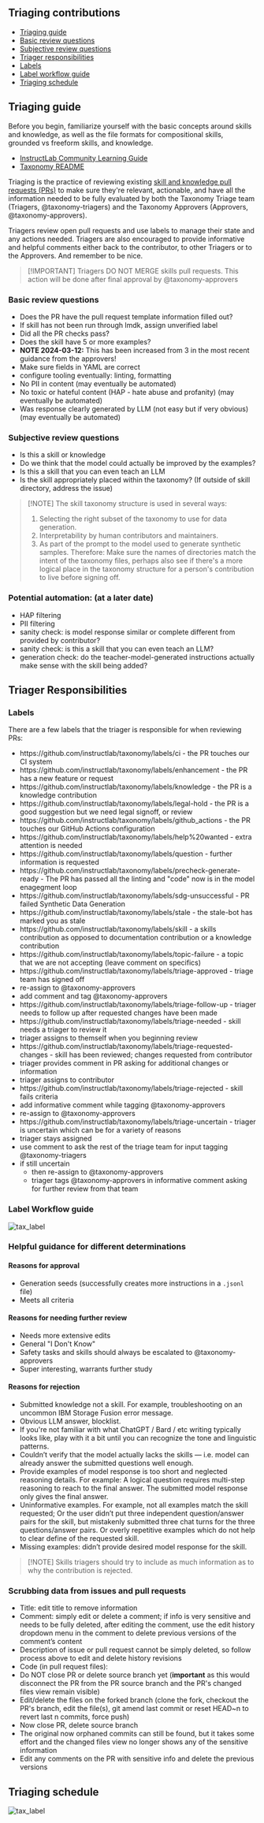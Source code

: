 <h2>Triaging contributions</h2>
<ul>
<li><a href="#triaging-guide">Triaging guide</a></li>
<li><a href="#basic-review-questions">Basic review questions</a></li>
<li><a href="#subjective-review-questions">Subjective review questions</a></li>
<li><a href="#triager-responsibilities">Triager responsibilities</a></li>
<li><a href="#labels">Labels</a></li>
<li><a href="#label-workflow-guide">Label workflow guide</a></li>
<li><a href="#triaging-schedule">Triaging schedule</a></li>
</ul>
<h2>Triaging guide</h2>
<p>Before you begin, familiarize yourself with the basic concepts around skills and knowledge, as well as the file formats for compositional skills, grounded vs freeform skills, and knowledge.</p>
<ul>
<li><a href="https://github.com/instructlab/community/blob/main/docs/README.md">InstructLab Community Learning Guide</a></li>
<li><a href="../README.md">Taxonomy README</a></li>
</ul>
<p>Triaging is the practice of reviewing existing <a href="https://github.com/instructlab/taxonomy/pulls?q=is%3Apr+is%3Aopen+label%3Askill">skill and knowledge pull requests (PRs)</a> to make sure they're relevant, actionable, and have all the information needed to be fully evaluated by both the Taxonomy Triage team (Triagers, @taxonomy-triagers) and the Taxonomy Approvers (Approvers, @taxonomy-approvers).</p>
<p>Triagers review open pull requests and use labels to manage their state and any actions needed. Triagers are also encouraged to provide informative and helpful comments either back to the contributor, to other Triagers or to the Approvers. And remember to be nice.</p>
<blockquote>
<p>[!IMPORTANT]
Triagers DO NOT MERGE skills pull requests. This action will be done after final approval by @taxonomy-approvers</p>
</blockquote>
<h3>Basic review questions</h3>
<ul>
<li>Does the PR have the pull request template information filled out?</li>
<li>If skill has not been run through lmdk, assign unverified label</li>
<li>Did all the PR checks pass?</li>
<li>Does the skill have 5 or more examples?</li>
<li><strong>NOTE 2024-03-12:</strong> This has been increased from 3 in the most recent guidance from the approvers!</li>
<li>Make sure fields in YAML are correct</li>
<li>configure tooling eventually: linting, formatting</li>
<li>No PII in content (may eventually be automated)</li>
<li>No toxic or hateful content (HAP - hate abuse and profanity) (may eventually be automated)</li>
<li>Was response clearly generated by LLM (not easy but if very obvious) (may eventually be automated)</li>
</ul>
<h3>Subjective review questions</h3>
<ul>
<li>Is this a skill or knowledge</li>
<li>Do we think that the model could actually be improved by the examples?</li>
<li>Is this a skill that you can even teach an LLM</li>
<li>Is the skill appropriately placed within the taxonomy? (If outside of skill directory, address the issue)</li>
</ul>
<blockquote>
<p>[!NOTE]
The skill taxonomy structure is used in several ways:</p>
<ol>
<li>Selecting the right subset of the taxonomy to use for data generation.</li>
<li>Interpretability by human contributors and maintainers.</li>
<li>As part of the prompt to the model used to generate synthetic samples.
Therefore: Make sure the names of directories match the intent of the
taxonomy files, perhaps also see if there's a more logical place in the
taxonomy structure for a person's contribution to live before signing off.</li>
</ol>
</blockquote>
<h3>Potential automation: (at a later date)</h3>
<ul>
<li>HAP filtering</li>
<li>PII filtering</li>
<li>sanity check: is model response similar or complete different from provided by contributor?</li>
<li>sanity check: is this a skill that you can even teach an LLM?</li>
<li>generation check: do the teacher-model-generated instructions actually make sense with the skill being added?</li>
</ul>
<h2>Triager Responsibilities</h2>
<h3>Labels</h3>
<p>There are a few labels that the triager is responsible for when reviewing PRs:</p>
<ul>
<li>https://github.com/instructlab/taxonomy/labels/ci - the PR touches our CI system</li>
<li>https://github.com/instructlab/taxonomy/labels/enhancement - the PR has a new feature or request</li>
<li>https://github.com/instructlab/taxonomy/labels/knowledge - the PR is a knowledge contribution</li>
<li>https://github.com/instructlab/taxonomy/labels/legal-hold - the PR is a good suggestion but we need legal signoff, or review</li>
<li>https://github.com/instructlab/taxonomy/labels/github_actions - the PR touches our GitHub Actions configuration</li>
<li>https://github.com/instructlab/taxonomy/labels/help%20wanted - extra attention is needed</li>
<li>https://github.com/instructlab/taxonomy/labels/question - further information is requested</li>
<li>https://github.com/instructlab/taxonomy/labels/precheck-generate-ready - The PR has passed all the linting and "code" now is in the model enagegment loop</li>
<li>https://github.com/instructlab/taxonomy/labels/sdg-unsuccessful - PR failed Synthetic Data Generation</li>
<li>https://github.com/instructlab/taxonomy/labels/stale - the stale-bot has marked you as stale</li>
<li>https://github.com/instructlab/taxonomy/labels/skill - a skills contribution as opposed to documentation contribution or a knowledge contribution</li>
<li>https://github.com/instructlab/taxonomy/labels/topic-failure - a topic that we are not accepting (leave comment on specifics)</li>
<li>https://github.com/instructlab/taxonomy/labels/triage-approved - triage team has signed off</li>
<li>re-assign to @taxonomy-approvers</li>
<li>add comment and tag @taxonomy-approvers</li>
<li>https://github.com/instructlab/taxonomy/labels/triage-follow-up - triager needs to follow up after requested changes have been made</li>
<li>https://github.com/instructlab/taxonomy/labels/triage-needed - skill needs a triager to review it</li>
<li>triager assigns to themself when you beginning review</li>
<li>https://github.com/instructlab/taxonomy/labels/triage-requested-changes - skill has been reviewed; changes requested from contributor</li>
<li>triager provides comment in PR asking for additional changes or information</li>
<li>triager assigns to contributor</li>
<li>https://github.com/instructlab/taxonomy/labels/triage-rejected - skill fails criteria</li>
<li>add informative comment while tagging @taxonomy-approvers</li>
<li>re-assign to @taxonomy-approvers</li>
<li>https://github.com/instructlab/taxonomy/labels/triage-uncertain - triager is uncertain which can be for a variety of reasons</li>
<li>triager stays assigned</li>
<li>use comment to ask the rest of the triage team for input tagging @taxonomy-triagers</li>
<li>if still uncertain<ul>
<li>then re-assign to @taxonomy-approvers</li>
<li>triager tags @taxonomy-approvers in informative comment asking for further review from that team</li>
</ul>
</li>
</ul>
<h3>Label Workflow guide</h3>
<p><img alt="tax_label" src="../assets/tax_labels.png" /></p>
<h3>Helpful guidance for different determinations</h3>
<h4>Reasons for approval</h4>
<ul>
<li>Generation seeds (successfully creates more instructions in a <code>.jsonl</code> file)</li>
<li>Meets all criteria</li>
</ul>
<h4>Reasons for needing further review</h4>
<ul>
<li>Needs more extensive edits</li>
<li>General "I Don't Know"</li>
<li>Safety tasks and skills should always be escalated to @taxonomy-approvers</li>
<li>Super interesting, warrants further study</li>
</ul>
<h4>Reasons for rejection</h4>
<ul>
<li>Submitted knowledge not a skill. For example, troubleshooting on an uncommon IBM Storage Fusion error message.</li>
<li>Obvious LLM answer, blocklist.</li>
<li>If you're not familiar with what ChatGPT / Bard / etc writing typically looks like, play with it a bit until you can recognize the tone and linguistic patterns.</li>
<li>Couldn’t verify that the model actually lacks the skills — i.e. model can already answer the submitted questions well enough.</li>
<li>Provide examples of model response is too short and neglected reasoning details. For example: A logical question requires multi-step reasoning to reach to the final answer. The submitted model response only gives the final answer.</li>
<li>Uninformative examples. For example, not all examples match the skill requested; Or the user didn’t put three independent question/answer pairs for the skill, but mistakenly submitted three chat turns for the three questions/answer pairs. Or overly repetitive examples which do not help to clear define of the requested skill.</li>
<li>Missing examples: didn’t provide desired model response for the skill.</li>
</ul>
<blockquote>
<p>[!NOTE]
Skills triagers should try to include as much information as to why the contribution is rejected.
</p>
</blockquote>
<h3>Scrubbing data from issues and pull requests</h3>
<ul>
<li>Title: edit title to remove information</li>
<li>Comment: simply edit or delete a comment; if info is very sensitive and needs to be fully deleted, after editing the comment, use the edit history dropdown menu in the comment to delete previous versions of the comment’s content</li>
<li>Description of issue or pull request cannot be simply deleted, so follow process above to edit and delete history revisions</li>
<li>Code (in pull request files):</li>
<li>Do NOT close PR or delete source branch yet (<strong>important</strong> as this would disconnect the PR from the PR source branch and the PR's changed files view remain visible)</li>
<li>Edit/delete the files on the forked branch (clone the fork, checkout the PR's branch, edit the file(s), git amend last commit or reset HEAD~n to revert last n commits, force push)</li>
<li>Now close PR, delete source branch</li>
<li>The original now orphaned commits can still be found, but it takes some effort and the changed files view no longer shows any of the sensitive information</li>
<li>Edit any comments on the PR with sensitive info and delete the previous versions</li>
</ul>
<h2>Triaging schedule</h2>
<p><img alt="tax_label" src="../assets/triage_schedule.png" /></p>